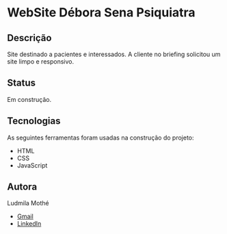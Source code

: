 
# WebSite Débora Sena Psiquiatra

## Descrição
Site destinado a pacientes e interessados. A cliente no briefing solicitou um site limpo e responsivo.

## Status
Em construção.

## Tecnologias 
As seguintes ferramentas foram usadas na construção do projeto:

- HTML
- CSS
- JavaScript


## Autora
Ludmila Mothé

- [Gmail](mailto:ludmila.mothe@gmail.com)
- [LinkedIn](https://www.linkedin.com/in/ludmilamothe/)
